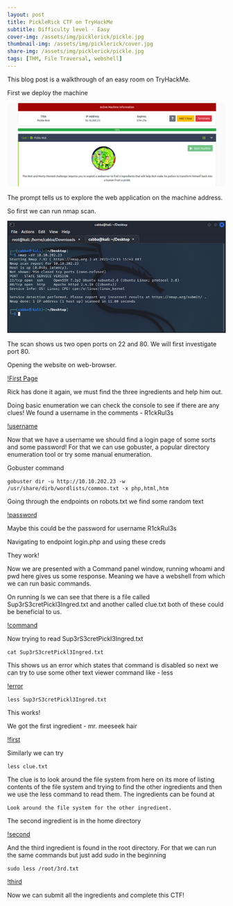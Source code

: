 ```yaml
---
layout: post
title: PickleRick CTF on TryHackMe
subtitle: Difficulty level - Easy
cover-img: /assets/img/picklerick/pickle.jpg
thumbnail-img: /assets/img/picklerick/cover.jpg
share-img: /assets/img/picklerick/pickle.jpg
tags: [THM, File Traversal, webshell]
---
```


This blog post is a walkthrough of an easy room on TryHackMe.

First we deploy the machine

![Machine Info](/assets/img/picklerick/active.png)

The prompt tells us to explore the web application on the machine address.

So first we can run nmap scan.

![Nmap](/assets/img/picklerick/nmap.png)

The scan shows us two open ports on 22 and 80. We will first investigate port 80. 

Opening the website on web-browser.

[!First Page](/assets/img/picklerick/page1.png)

Rick has done it again, we must find the three ingredients and help him out.

Doing basic enumeration we can check the console to see if there are any clues! We found a username in the comments - R1ckRul3s

[!username](/assets/img/picklerick/username.png)

Now that we have a username we should find a login page of some sorts and some password! For that we can use gobuster, a popular directory enumeration tool or try some manual enumeration.

Gobuster command

~~~
gobuster dir -u http://10.10.202.23 -w /usr/share/dirb/wordlists/common.txt -x php,html,htm
~~~

Going through the endpoints on robots.txt we find some random text

[!password](/assets/img/picklerick/robots.png)

Maybe this could be the password for username R1ckRul3s

Navigating to endpoint login.php and using these creds

They work!

Now we are presented with a Command panel window, running whoami and pwd here gives us some response. Meaning we have a webshell from which we can run basic commands. 

On running ls we can see that there is a file called Sup3rS3cretPickl3Ingred.txt and another called clue.txt both of these could be beneficial to us.

[!command](/assets/img/picklerick/command.png)

Now trying to read Sup3rS3cretPickl3Ingred.txt

~~~
cat Sup3rS3cretPickl3Ingred.txt
~~~

This shows us an error which states that command is disabled so next we can try to use some other text viewer command like - less

[!error](/assets/img/picklerick/error.png)

~~~
less Sup3rS3cretPickl3Ingred.txt
~~~

This works!

We got the first ingredient - mr. meeseek hair

[!first](/assets/img/picklerick/ing1.png)

Similarly we can try 

~~~
less clue.txt
~~~

The clue is to look around the file system from here on its more of listing contents of the file system and trying to find the other ingredients and then we use the less command to read them. The ingredients can be found at

~~~
Look around the file system for the other ingredient.
~~~

The second ingredient is in the home directory

[!second](/assets/img/picklerick/ing2.png)

And the third ingredient is found in the root directory. For that we can run the same commands but just add sudo in the beginning

~~~
sudo less /root/3rd.txt
~~~

[!third](/assets/img/picklerick/ing3.png)

Now we can submit all the ingredients and complete this CTF!
